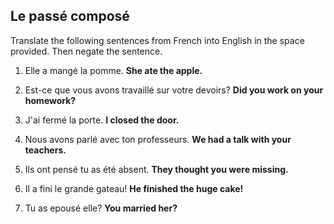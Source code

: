 ## **Le passé composé**

Translate the following sentences from French into English in the space provided. Then negate the sentence.

1. Elle a mangé la pomme.
**She ate the apple.**

1. Est-ce que vous avons travaillé sur votre devoirs?
**Did you work on your homework?**

1. J'ai fermé la porte.
**I closed the door.**

1. Nous avons parlé avec ton professeurs.
**We had a talk with your teachers.**

1. Ils ont pensé tu as été absent.
**They thought you were missing.**

1. Il a fini le grande gateau!
**He finished the huge cake!**

1. Tu as epousé elle?
**You married her?**
